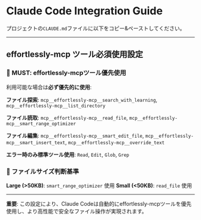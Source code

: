 # Claude Code Integration Guide

プロジェクトの`CLAUDE.md`ファイルに以下をコピー&ペーストしてください。

---

## effortlessly-mcp ツール必須使用設定

### 🚨 MUST: effortlessly-mcpツール優先使用

利用可能な場合は**必ず優先的に使用**:

**ファイル探索**: `mcp__effortlessly-mcp__search_with_learning`, `mcp__effortlessly-mcp__list_directory`

**ファイル読取**: `mcp__effortlessly-mcp__read_file`, `mcp__effortlessly-mcp__smart_range_optimizer`

**ファイル編集**: `mcp__effortlessly-mcp__smart_edit_file`, `mcp__effortlessly-mcp__smart_insert_text`, `mcp__effortlessly-mcp__override_text`

**エラー時のみ標準ツール使用**: `Read`, `Edit`, `Glob`, `Grep`

### 📏 ファイルサイズ判断基準

**Large (>50KB)**: `smart_range_optimizer` 使用
**Small (<50KB)**: `read_file` 使用

---

**重要**: この設定により、Claude Codeは自動的にeffortlessly-mcpツールを優先使用し、より高性能で安全なファイル操作が実現されます。